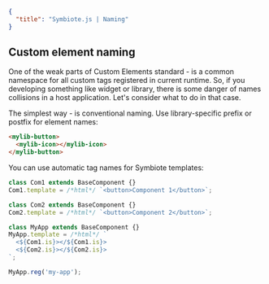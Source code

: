 ```json
{
  "title": "Symbiote.js | Naming"
}
```
## Custom element naming

One of the weak parts of Custom Elements standard - is a common namespace for all custom tags registered in current runtime. So, if you developing something like widget or library, there is some danger of names collisions in a host application. Let's consider what to do in that case.

The simplest way - is conventional naming. Use library-specific prefix or postfix for element names:
```html
<mylib-button>
  <mylib-icon></mylib-icon>
</mylib-button>
```

You can use automatic tag names for Symbiote templates:
```javascript
class Com1 extends BaseComponent {}
Com1.template = /*html*/ `<button>Component 1</button>`;

class Com2 extends BaseComponent {}
Com2.template = /*html*/ `<button>Component 2</button>`;

class MyApp extends BaseComponent {}
MyApp.template = /*html*/ `
  <${Com1.is}></${Com1.is}>
  <${Com2.is}></${Com2.is}>
`;

MyApp.reg('my-app');
```
